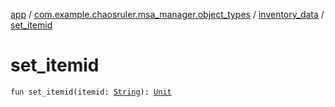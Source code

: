 [app](../../index.md) / [com.example.chaosruler.msa_manager.object_types](../index.md) / [inventory_data](index.md) / [set_itemid](.)

# set_itemid

`fun set_itemid(itemid: `[`String`](https://kotlinlang.org/api/latest/jvm/stdlib/kotlin/-string/index.html)`): `[`Unit`](https://kotlinlang.org/api/latest/jvm/stdlib/kotlin/-unit/index.html)
